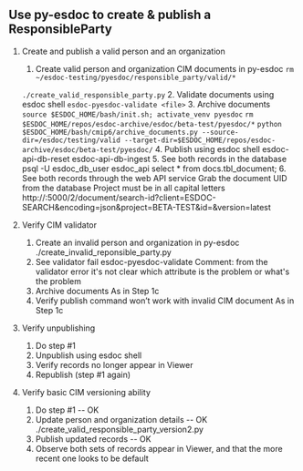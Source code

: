 ## Use py-esdoc to create & publish a ResponsibleParty
1. Create and publish a valid person and an organization
    1. Create valid person and organization CIM documents in py-esdoc
    `rm ~/esdoc-testing/pyesdoc/responsible_party/valid/*`
    
    `./create_valid_responsible_party.py`
    2. Validate documents using esdoc shell
    `esdoc-pyesdoc-validate <file>`
    3. Archive documents
    `source $ESDOC_HOME/bash/init.sh; activate_venv pyesdoc`
    `rm $ESDOC_HOME/repos/esdoc-archive/esdoc/beta-test/pyesdoc/*`
    `python $ESDOC_HOME/bash/cmip6/archive_documents.py --source-dir=/esdoc/testing/valid --target-dir=$ESDOC_HOME/repos/esdoc-archive/esdoc/beta-test/pyesdoc/`
    4. Publish using esdoc shell
    esdoc-api-db-reset
    esdoc-api-db-ingest
    5. See both records in the database
    psql -U esdoc_db_user esdoc_api
       select * from docs.tbl_document;
    6. See both records through the web API service
       Grab the document UID from the database
       Project must be in all capital letters
http://<server>:5000/2/document/search-id?client=ESDOC-SEARCH&encoding=json&project=BETA-TEST&id=<ID>&version=latest
2. Verify CIM validator
    1. Create an invalid person and organization in py-esdoc
       ./create_invalid_reponsible_party.py
    2. See validator fail
       esdoc-pyesdoc-validate <file>
       Comment: from the validator error it's not clear which attribute is the problem or what's the problem
    3. Archive documents
       As in Step 1c
    4. Verify publish command won’t work with invalid CIM document
       As in Step 1c
3. Verify unpublishing
    1. Do step #1
    2. Unpublish using esdoc shell
    3. Verify records no longer appear in Viewer
    4. Republish (step #1 again)
4. Verify basic CIM versioning ability
    1. Do step #1 -- OK
    2. Update person and organization details -- OK
       ./create_valid_responsible_party_version2.py
    3. Publish updated records -- OK
    4. Observe both sets of records appear in Viewer, and that the more recent one looks to be default
